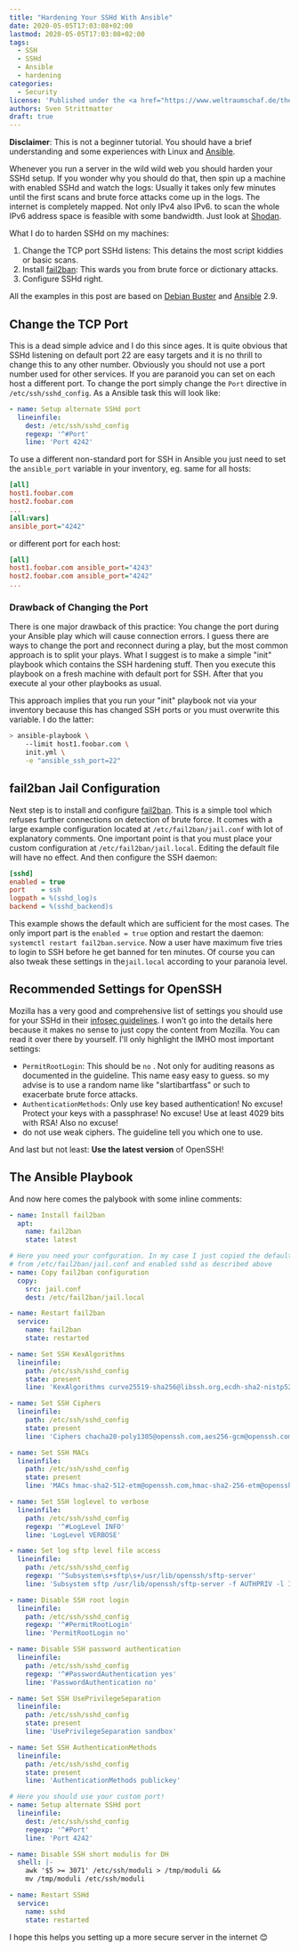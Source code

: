 ```yaml
---
title: "Hardening Your SSHd With Ansible"
date: 2020-05-05T17:03:08+02:00
lastmod: 2020-05-05T17:03:08+02:00
tags:
  - SSH
  - SSHd
  - Ansible
  - hardening
categories:
  - Security
license: 'Published under the <a href="https://www.weltraumschaf.de/the-beer-ware-license.txt">THE BEER-WARE LICENSE</a>.'
authors: Sven Strittmatter
draft: true
---
```


**Disclaimer**: This is not a beginner tutorial. You should have a brief understanding and some experiences with Linux and [Ansible][ansible].

Whenever you run a server in the wild wild web you should harden your SSHd setup. If you wonder why you should do that, then spin up a machine with enabled SSHd and watch the logs: Usually it takes only few minutes until the first scans and brute force attacks come up in the logs. The internet is completely mapped. Not only IPv4 also IPv6. to scan the whole IPv6 address space is feasible with some bandwidth. Just look at [Shodan][shodan].

What I do to harden SSHd on my machines:

1. Change the TCP port SSHd listens: This detains the most script kiddies or basic scans.
2. Install [fail2ban][fail2ban]: This wards you from brute force or dictionary attacks.
3. Configure SSHd right.

All the examples in this post are based on [Debian Buster][debian] and [Ansible][ansible] 2.9.

## Change the TCP Port

This is a dead simple advice and I do this since ages. It is quite obvious that SSHd listening on default port 22 are easy targets and it is no thrill to change this to any other number. Obviously you should not use a port number used for other services. If you are paranoid you can set on each host a different port. To change the port simply change the `Port` directive in `/etc/ssh/sshd_config`. As a Ansible task this will look like:

```yaml
- name: Setup alternate SSHd port
  lineinfile:
    dest: /etc/ssh/sshd_config
    regexp: '^#Port'
    line: 'Port 4242'
```

To use a different non-standard port for SSH in Ansible you just need to set the `ansible_port` variable in your inventory, eg. same for all hosts:

```ini
[all]
host1.foobar.com
host2.foobar.com
...
[all:vars]
ansible_port="4242"
```

or different port for each host:

```ini
[all]
host1.foobar.com ansible_port="4243"
host2.foobar.com ansible_port="4242"
...
```

### Drawback of Changing the Port

There is one major drawback of this practice: You change the port during your Ansible play which will cause connection errors. I guess there are ways to change the port and reconnect during a play, but the most common approach is to split your plays. What I suggest is to make a simple "init" playbook which contains the SSH hardening stuff. Then you execute this playbook on a fresh machine with default port for SSH. After that you execute al your other playbooks as usual.

This approach implies that you run your "init" playbook not via your inventory because this has changed SSH ports or you must overwrite this variable. I do the latter:

```bash
> ansible-playbook \
    --limit host1.foobar.com \
    init.yml \
    -e "ansible_ssh_port=22"
```

## fail2ban Jail Configuration

Next step is to install and configure [fail2ban][fail2ban]. This is a simple tool which refuses further connections on detection of brute force. It comes with a large example configuration located at `/etc/fail2ban/jail.conf` with lot of explanatory comments. One important point is that you must place your custom configuration at `/etc/fail2ban/jail.local`. Editing the default file will have no effect. And then configure the SSH daemon:

```ini
[sshd]
enabled = true
port    = ssh
logpath = %(sshd_log)s
backend = %(sshd_backend)s
```

This example shows the default which are sufficient for the most cases. The only import part is the `enabled = true` option and restart the daemon: `systemctl restart fail2ban.service`. Now a user have maximum five tries to login to SSH before he get banned for ten minutes. Of course you can also tweak these settings in the`jail.local` according to your paranoia level.

## Recommended Settings for OpenSSH

Mozilla has a very good and comprehensive list of settings you should use for your SSHd in their [infosec guidelines](https://infosec.mozilla.org/guidelines/openssh.html). I won't go into the details here because it makes no sense to just copy the content from Mozilla. You can read it over there by yourself. I'll only highlight the IMHO most important settings:

* `PermitRootLogin`: This should be `no` . Not only for auditing reasons as documented in the guideline. This name easy easy to guess. so my advise is to use a random name like "slartibartfass" or such to exacerbate brute force attacks.
* `AuthenticationMethods`: Only use key based authentication! No excuse! Protect your keys with a passphrase! No excuse! Use at least 4029 bits with RSA! Also no excuse!
* do not use weak ciphers. The guideline tell you which one to use.

And last but not least: **Use the latest version** of OpenSSH!

## The Ansible Playbook

And now here comes the palybook with some inline comments:

```yaml
- name: Install fail2ban
  apt:
    name: fail2ban
    state: latest

# Here you need your confguration. In my case I just copied the default
# from /etc/fail2ban/jail.conf and enabled sshd as described above
- name: Copy fail2ban configuration
  copy:
    src: jail.conf
    dest: /etc/fail2ban/jail.local

- name: Restart fail2ban
  service:
    name: fail2ban
    state: restarted

- name: Set SSH KexAlgorithms
  lineinfile:
    path: /etc/ssh/sshd_config
    state: present
    line: 'KexAlgorithms curve25519-sha256@libssh.org,ecdh-sha2-nistp521,ecdh-sha2-nistp384,ecdh-sha2-nistp256,diffie-hellman-group-exchange-sha256'

- name: Set SSH Ciphers
  lineinfile:
    path: /etc/ssh/sshd_config
    state: present
    line: 'Ciphers chacha20-poly1305@openssh.com,aes256-gcm@openssh.com,aes128-gcm@openssh.com,aes256-ctr,aes192-ctr,aes128-ctr'

- name: Set SSH MACs
  lineinfile:
    path: /etc/ssh/sshd_config
    state: present
    line: 'MACs hmac-sha2-512-etm@openssh.com,hmac-sha2-256-etm@openssh.com,umac-128-etm@openssh.com,hmac-sha2-512,hmac-sha2-256,umac-128@openssh.com'

- name: Set SSH loglevel to verbose
  lineinfile:
    path: /etc/ssh/sshd_config
    regexp: '^#LogLevel INFO'
    line: 'LogLevel VERBOSE'

- name: Set log sftp level file access
  lineinfile:
    path: /etc/ssh/sshd_config
    regexp: '^Subsystem\s+sftp\s+/usr/lib/openssh/sftp-server'
    line: 'Subsystem sftp /usr/lib/openssh/sftp-server -f AUTHPRIV -l INFO'

- name: Disable SSH root login
  lineinfile:
    path: /etc/ssh/sshd_config
    regexp: '^#PermitRootLogin'
    line: 'PermitRootLogin no'

- name: Disable SSH password authentication
  lineinfile:
    path: /etc/ssh/sshd_config
    regexp: '^#PasswordAuthentication yes'
    line: 'PasswordAuthentication no'

- name: Set SSH UsePrivilegeSeparation
  lineinfile:
    path: /etc/ssh/sshd_config
    state: present
    line: 'UsePrivilegeSeparation sandbox'

- name: Set SSH AuthenticationMethods
  lineinfile:
    path: /etc/ssh/sshd_config
    state: present
    line: 'AuthenticationMethods publickey'

# Here you should use your custom port!
- name: Setup alternate SSHd port
  lineinfile:
    dest: /etc/ssh/sshd_config
    regexp: '^#Port'
    line: 'Port 4242'

- name: Disable SSH short modulis for DH
  shell: |-
    awk '$5 >= 3071' /etc/ssh/moduli > /tmp/moduli &&
    mv /tmp/moduli /etc/ssh/moduli

- name: Restart SSHd
  service:
    name: sshd
    state: restarted
```

I hope this helps you setting up a more secure server in the internet 😊

[ansible]:  https://www.ansible.com/
[debian]:   https://www.debian.org/releases/stable/index.de.html
[fail2ban]: https://www.fail2ban.org/
[shodan]:   https://www.shodan.io/
